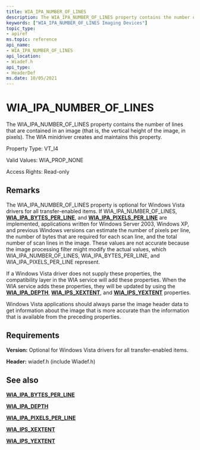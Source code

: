 ```yaml
---
title: WIA_IPA_NUMBER_OF_LINES
description: The WIA_IPA_NUMBER_OF_LINES property contains the number of lines that are contained in an image (that is, the vertical height of the image, in pixels). The WIA minidriver creates and maintains this property.
keywords: ["WIA_IPA_NUMBER_OF_LINES Imaging Devices"]
topic_type:
- apiref
ms.topic: reference
api_name:
- WIA_IPA_NUMBER_OF_LINES
api_location:
- Wiadef.h
api_type:
- HeaderDef
ms.date: 10/05/2021
---
```


# WIA_IPA_NUMBER_OF_LINES

The WIA_IPA_NUMBER_OF_LINES property contains the number of lines that are contained in an image (that is, the vertical height of the image, in pixels). The WIA minidriver creates and maintains this property.

Property Type: VT_I4

Valid Values: WIA_PROP_NONE

Access Rights: Read-only

## Remarks

The WIA_IPA_NUMBER_OF_LINES property is optional for Windows Vista drivers for all transfer-enabled items. If WIA_IPA_NUMBER_OF_LINES, [**WIA_IPA_BYTES_PER_LINE**](wia-ipa-bytes-per-line.md), and [**WIA_IPA_PIXELS_PER_LINE**](wia-ipa-pixels-per-line.md) are implemented, applications written for Windows Server 2003, Windows XP, and previous Windows versions can estimate the number of pixels per line, the number of bytes that are required for each scan line, and the total number of scan lines in the image. These values are not accurate because the image processing filter might modify the actual values, which WIA_IPA_NUMBER_OF_LINES, WIA_IPA_BYTES_PER_LINE, and WIA_IPA_PIXELS_PER_LINE represent.

If a Windows Vista driver does not supply these properties, the compatibility layer in the WIA service will add these properties. When the WIA service adds these properties, they will be updated by using the [**WIA_IPA_DEPTH**](wia-ipa-depth.md), [**WIA_IPS_XEXTENT**](wia-ips-xextent.md), and [**WIA_IPS_YEXTENT**](wia-ips-yextent.md) properties.

Windows Vista applications should always parse the image header data to get information about the image that is more accurate than the information that is available from the preceding properties.

## Requirements

**Version:** Optional for Windows Vista drivers for all transfer-enabled items.

**Header:** wiadef.h (include Wiadef.h)

## See also

[**WIA_IPA_BYTES_PER_LINE**](wia-ipa-bytes-per-line.md)

[**WIA_IPA_DEPTH**](wia-ipa-depth.md)

[**WIA_IPA_PIXELS_PER_LINE**](wia-ipa-pixels-per-line.md)

[**WIA_IPS_XEXTENT**](wia-ips-xextent.md)

[**WIA_IPS_YEXTENT**](wia-ips-yextent.md)
